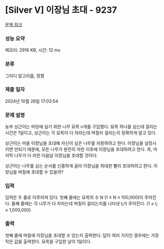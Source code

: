 # [Silver V] 이장님 초대 - 9237 

[문제 링크](https://www.acmicpc.net/problem/9237) 

### 성능 요약

메모리: 2916 KB, 시간: 12 ms

### 분류

그리디 알고리즘, 정렬

### 제출 일자

2024년 10월 26일 17:03:54

### 문제 설명

<p>농부 상근이는 마당에 심기 위한 나무 묘목 n개를 구입했다. 묘목 하나를 심는데 걸리는 시간은 1일이고, 상근이는 각 묘목이 다 자라는데 며칠이 걸리는지 정확하게 알고 있다.</p>

<p>상근이는 마을 이장님을 초대해 자신이 심은 나무를 자랑하려고 한다. 이장님을 실망시키면 안되기 때문에, 모든 나무가 완전히 자란 이후에 이장님을 초대하려고 한다. 즉, 마지막 나무가 다 자란 다음날 이장님을 초대할 것이다.</p>

<p>상근이는 나무를 심는 순서를 신중하게 골라 이장님을 최대한 빨리 초대하려고 한다. 이장님을 며칠에 초대할 수 있을까?</p>

### 입력 

 <p>입력은 두 줄로 이루어져 있다. 첫째 줄에는 묘목의 수 N (1 ≤ N ≤ 100,000)이 주어진다. 둘째 줄에는 각 나무가 다 자라는데 며칠이 걸리는지를 나타낸 t<sub>i</sub>가 주어진다. (1 ≤ t<sub>i</sub> ≤ 1,000,000)</p>

### 출력 

 <p>첫째 줄에 며칠에 이장님을 초대할 수 있는지 출력한다. 답이 여러 가지인 경우에는 가장 작은 값을 출력한다. 묘목을 구입한 날이 1일이다.</p>

